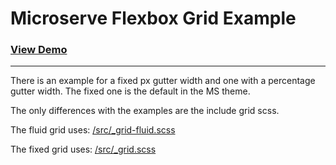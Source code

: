 # Microserve Flexbox Grid Example

### [View Demo](https://microserve-io.github.io/ms-grid/)

---

There is an example for a fixed px gutter width and one with a
percentage gutter width. The fixed one is the default in the MS theme.

The only differences with the examples are the include grid scss.

The fluid grid uses: [/src/_grid-fluid.scss](https://github.com/microserve-io/ms-grid/blob/master/src/_grid-fluid.scss)

The fixed grid uses: [/src/_grid.scss](https://github.com/microserve-io/ms-grid/blob/master/src/_grid.scss)
